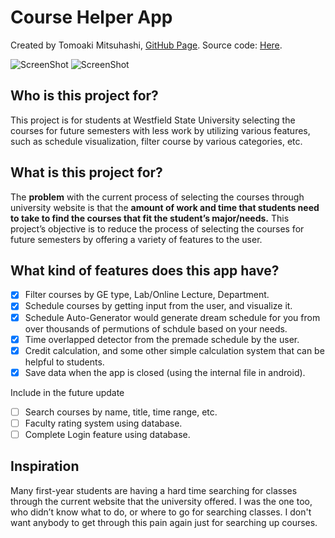 # Course Helper App

Created by Tomoaki Mitsuhashi, [GitHub Page](https://github.com/tomoaki3284).
Source code: [Here](https://github.com/tomoaki3284/WSUCourseHelperApp).

![ScreenShot](projectImages/project_overview_viewer.png)
![ScreenShot](projectImages/project_overview_generator.png)

## Who is this project for?
This project is for students at Westfield State University selecting the courses for future semesters with less work by utilizing various features, such as schedule visualization, filter course by various categories, etc.

## What is this project for?
The **problem** with the current process of selecting the courses through university website is that the **amount of work and time that students need to take to find the courses that fit the student’s major/needs.** This project’s objective is to reduce the process of selecting the courses for future semesters by offering a variety of features to the user.

## What kind of features does this app have?
- [x] Filter courses by GE type, Lab/Online Lecture, Department.
- [x] Schedule courses by getting input from the user, and visualize it.
- [x] Schedule Auto-Generator would generate dream schedule for you from over thousands of permutions of schdule based on your needs.
- [x] Time overlapped detector from the premade schedule by the user.
- [x] Credit calculation, and some other simple calculation system that can be helpful to students.
- [x] Save data when the app is closed (using the internal file in android).

Include in the future update
- [ ] Search courses by name, title, time range, etc.
- [ ] Faculty rating system using database.
- [ ] Complete Login feature using database.

## Inspiration
Many first-year students are having a hard time searching for classes through the current website that the university offered. I was the one too, who didn’t know what to do, or where to go for searching classes. I don't want anybody to get through this pain again just for searching up courses. 

